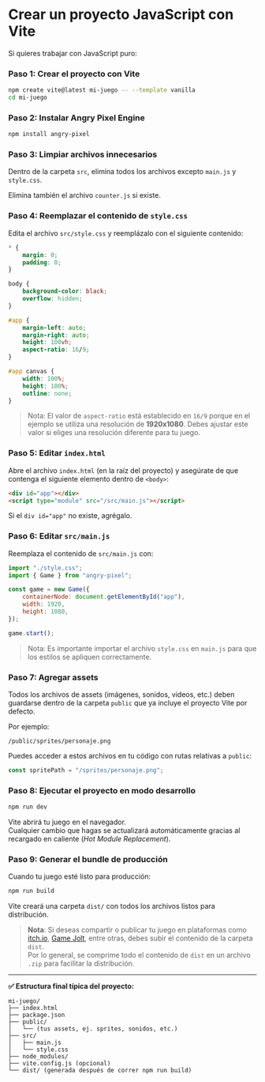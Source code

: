 # Crear un proyecto JavaScript con Vite

Si quieres trabajar con JavaScript puro:

### Paso 1: Crear el proyecto con Vite

```bash
npm create vite@latest mi-juego -- --template vanilla
cd mi-juego
```

### Paso 2: Instalar Angry Pixel Engine

```bash
npm install angry-pixel
```

### Paso 3: Limpiar archivos innecesarios

Dentro de la carpeta `src`, elimina todos los archivos excepto `main.js` y `style.css`.

Elimina también el archivo `counter.js` si existe.

### Paso 4: Reemplazar el contenido de `style.css`

Edita el archivo `src/style.css` y reemplázalo con el siguiente contenido:

```css
* {
    margin: 0;
    padding: 0;
}

body {
    background-color: black;
    overflow: hidden;
}

#app {
    margin-left: auto;
    margin-right: auto;
    height: 100vh;
    aspect-ratio: 16/9;
}

#app canvas {
    width: 100%;
    height: 100%;
    outline: none;
}
```

> Nota: El valor de `aspect-ratio` está establecido en `16/9` porque en el ejemplo se utiliza una resolución de **1920x1080**. Debes ajustar este valor si eliges una resolución diferente para tu juego.

### Paso 5: Editar `index.html`

Abre el archivo `index.html` (en la raíz del proyecto) y asegúrate de que contenga el siguiente elemento dentro de `<body>`:

```html
<div id="app"></div>
<script type="module" src="/src/main.js"></script>
```

Si el `div id="app"` no existe, agrégalo.

### Paso 6: Editar `src/main.js`

Reemplaza el contenido de `src/main.js` con:

```javascript
import "./style.css";
import { Game } from "angry-pixel";

const game = new Game({
    containerNode: document.getElementById("app"),
    width: 1920,
    height: 1080,
});

game.start();
```

> Nota: Es importante importar el archivo `style.css` en `main.js` para que los estilos se apliquen correctamente.

### Paso 7: Agregar assets

Todos los archivos de assets (imágenes, sonidos, videos, etc.) deben guardarse dentro de la carpeta `public` que ya incluye el proyecto Vite por defecto.

Por ejemplo:

```plaintext
/public/sprites/personaje.png
```

Puedes acceder a estos archivos en tu código con rutas relativas a `public`:

```javascript
const spritePath = "/sprites/personaje.png";
```

### Paso 8: Ejecutar el proyecto en modo desarrollo

```bash
npm run dev
```

Vite abrirá tu juego en el navegador.  
Cualquier cambio que hagas se actualizará automáticamente gracias al recargado en caliente (_Hot Module Replacement_).

### Paso 9: Generar el bundle de producción

Cuando tu juego esté listo para producción:

```bash
npm run build
```

Vite creará una carpeta `dist/` con todos los archivos listos para distribución.

> **Nota**: Si deseas compartir o publicar tu juego en plataformas como [itch.io](https://itch.io), [Game Jolt](https://gamejolt.com), entre otras, debes subir el contenido de la carpeta `dist`.  
> Por lo general, se comprime todo el contenido de `dist` en un archivo `.zip` para facilitar la distribución.

---

**✅ Estructura final típica del proyecto:**

```plaintext
mi-juego/
├── index.html
├── package.json
├── public/
│   └── (tus assets, ej. sprites, sonidos, etc.)
├── src/
│   ├── main.js
│   └── style.css
├── node_modules/
├── vite.config.js (opcional)
└── dist/ (generada después de correr npm run build)
```
